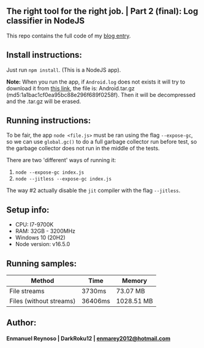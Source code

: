 ## The right tool for the right job. | Part 2 (final): Log classifier in NodeJS ##

This repo contains the full code of my [blog entry](https://code.darkroku12.ovh/7-log-classifier-part-2/).

## Install instructions:

Just run `npm install`. (This is a NodeJS app).

__Note:__ When you run the app, if `Android.log` does not exists it will try to download it from [this link](https://doi.org/10.5281/zenodo.1144100), the file is: Android.tar.gz (md5:1a1bac1cf0ea95bc88e296f689f0258f). Then it will be decompressed and the .tar.gz will be erased.

## Running instructions:

To be fair, the app `node <file.js>` must be ran using the flag `--expose-gc`,
so we can use `global.gc()` to do a full garbage collector run before test, so the garbage collector does not run
in the middle of the tests.

There are two 'different' ways of running it:
1) `node --expose-gc index.js`
2) `node --jitless --expose-gc index.js`

The way #2 actually disable the `jit` compiler with the flag `--jitless`.

## Setup info:
- CPU: I7-9700K
- RAM: 32GB - 3200MHz
- Windows 10 (20H2)
- Node version: v16.5.0

## Running samples:

| Method                  | Time    | Memory     |
|-------------------------|---------|------------|
| File streams            | 3730ms  | 73.07 MB   |
| Files (without streams) | 36406ms | 1028.51 MB |

## Author:
#### Enmanuel Reynoso | DarkRoku12 | enmarey2012@hotmail.com
